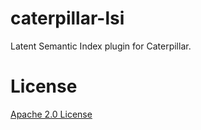 caterpillar-lsi
===============
Latent Semantic Index plugin for Caterpillar.

License
=======
[Apache 2.0 License](http://www.apache.org/licenses/LICENSE-2.0.html)
